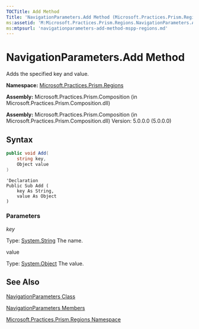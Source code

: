 ```yaml
---
TOCTitle: Add Method
Title: 'NavigationParameters.Add Method (Microsoft.Practices.Prism.Regions)'
ms:assetid: 'M:Microsoft.Practices.Prism.Regions.NavigationParameters.Add(System.String,System.Object)'
ms:mtpsurl: 'navigationparameters-add-method-mspp-regions.md'
---
```


# NavigationParameters.Add Method

Adds the specified key and value.

**Namespace:** [Microsoft.Practices.Prism.Regions](https://msdn.microsoft.com/library/microsoft.practices.prism.regions)

**Assembly:** Microsoft.Practices.Prism.Composition (in Microsoft.Practices.Prism.Composition.dll)

**Assembly:** Microsoft.Practices.Prism.Composition (in Microsoft.Practices.Prism.Composition.dll) Version: 5.0.0.0 (5.0.0.0)

## Syntax

```C#  
public void Add(
	string key,
	Object value
)
```

```VB  
'Declaration
Public Sub Add ( 
	key As String,
	value As Object
)
```

### Parameters

*key*

Type: [System.String](http://msdn.microsoft.com/en-us/library/s1wwdcbf) The name.

value

Type: [System.Object](http://msdn.microsoft.com/en-us/library/e5kfa45b) The value.

## See Also

[NavigationParameters Class](https://msdn.microsoft.com/library/microsoft.practices.prism.regions.navigationparameters)

[NavigationParameters Members](https://msdn.microsoft.com/allmembers.t:microsoft.practices.prism.regions.navigationparameters)

[Microsoft.Practices.Prism.Regions Namespace](https://msdn.microsoft.com/library/microsoft.practices.prism.regions)
